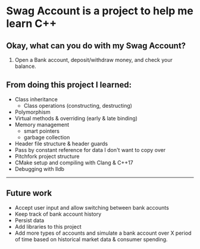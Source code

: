 # Swag Account is a project to help me learn C++

## Okay, what can you do with my Swag Account?
1. Open a Bank account, deposit/withdraw money, and check your balance.


## From doing this project I learned:
* Class inheritance
    * Class operations (constructing, destructing)
* Polymorphism
* Virtual methods & overriding (early & late binding)
* Memory management
    * smart pointers
    * garbage collection
* Header file structure & header guards
* Pass by constant reference for data I don't want to copy over
* Pitchfork project structure
* CMake setup and compiling with Clang & C++17
* Debugging with lldb

---

## Future work
- Accept user input and allow switching between bank accounts
- Keep track of bank account history
- Persist data
- Add libraries to this project
- Add more types of accounts and simulate a bank account over X period of time based on historical market data & consumer spending.
